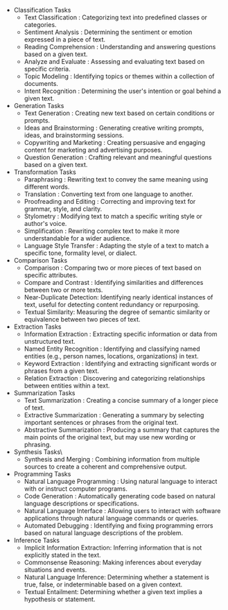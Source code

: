 
- Classification Tasks
    - Text Classification : Categorizing text into predefined classes or categories.
    - Sentiment Analysis : Determining the sentiment or emotion expressed in a piece of text. 
    - Reading Comprehension : Understanding and answering questions based on a given text.
    - Analyze and Evaluate : Assessing and evaluating text based on specific criteria.
    - Topic Modeling : Identifying topics or themes within a collection of documents.
    - Intent Recognition : Determining the user's intention or goal behind a given text.
- Generation Tasks
    - Text Generation : Creating new text based on certain conditions or prompts.
    - Ideas and Brainstorming : Generating creative writing prompts, ideas, and brainstorming sessions. 
    - Copywriting and Marketing : Creating persuasive and engaging content for marketing and advertising purposes.
    - Question Generation : Crafting relevant and meaningful questions based on a given text.
- Transformation Tasks
    - Paraphrasing : Rewriting text to convey the same meaning using different words.
    - Translation : Converting text from one language to another.
    - Proofreading and Editing : Correcting and improving text for grammar, style, and clarity. 
    - Stylometry : Modifying text to match a specific writing style or author's voice.
    - Simplification : Rewriting complex text to make it more understandable for a wider audience.
    - Language Style Transfer : Adapting the style of a text to match a specific tone, formality level, or dialect.
- Comparison Tasks
    - Comparison : Comparing two or more pieces of text based on specific attributes.
    - Compare and Contrast : Identifying similarities and differences between two or more texts.
    - Near-Duplicate Detection: Identifying nearly identical instances of text, useful for detecting content redundancy or repurposing.
    - Textual Similarity: Measuring the degree of semantic similarity or equivalence between two pieces of text.
- Extraction Tasks
    - Information Extraction : Extracting specific information or data from unstructured text.
    - Named Entity Recognition : Identifying and classifying named entities (e.g., person names, locations, organizations) in text.
    - Keyword Extraction : Identifying and extracting significant words or phrases from a given text. 
    - Relation Extraction : Discovering and categorizing relationships between entities within a text.
- Summarization Tasks
    - Text Summarization : Creating a concise summary of a longer piece of text.
    - Extractive Summarization : Generating a summary by selecting important sentences or phrases from the original text.
    - Abstractive Summarization : Producing a summary that captures the main points of the original text, but may use new wording or phrasing.
- Synthesis Tasks\
    - Synthesis and Merging : Combining information from multiple sources to create a coherent and comprehensive output. 
- Programming Tasks
    - Natural Language Programming : Using natural language to interact with or instruct computer programs.
    - Code Generation : Automatically generating code based on natural language descriptions or specifications.
    - Natural Language Interface : Allowing users to interact with software applications through natural language commands or queries.
    - Automated Debugging : Identifying and fixing programming errors based on natural language descriptions of the problem.
- Inference Tasks
    - Implicit Information Extraction: Inferring information that is not explicitly stated in the text.
    - Commonsense Reasoning: Making inferences about everyday situations and events.
    - Natural Language Inference: Determining whether a statement is true, false, or indeterminable based on a given context.
    - Textual Entailment: Determining whether a given text implies a hypothesis or statement.
  
